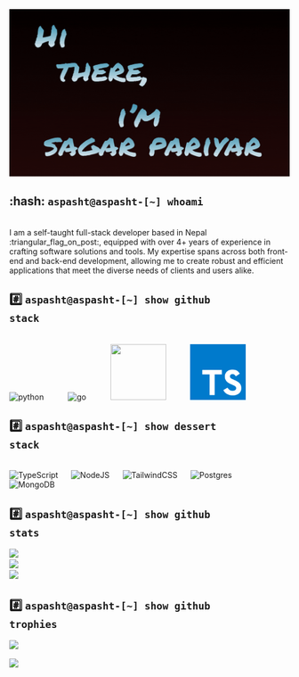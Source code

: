 <div align="center">
 <img src="https://github.com/Aspasht/Aspasht/blob/main/word%20animation.gif" width="700" height="300">
</div>
<div>
<h2> :hash:	 <code>aspasht@aspasht-[~] whoami</code></h2></br>
I am a self-taught full-stack developer based in Nepal :triangular_flag_on_post:, equipped with over 4+ years of experience in crafting software solutions and tools. My expertise spans across both front-end and back-end development, allowing me to create robust and efficient applications that meet the diverse needs of clients and users alike. 
</div>

## :hash:	 <code>aspasht@aspasht-[~] show github stack</code></br>
</br> ![python](https://avatars.githubusercontent.com/u/1525981?s=100&v=4) &nbsp;&nbsp;&nbsp;&nbsp; &nbsp;&nbsp;&nbsp;&nbsp; ![go](https://avatars.githubusercontent.com/u/4314092?s=100&v=4) &nbsp;&nbsp;&nbsp;&nbsp; &nbsp;&nbsp;&nbsp;&nbsp; <img src="https://raw.githubusercontent.com/react-icons/react-icons/master/react-icons.svg" width="100" height="100"> &nbsp;&nbsp;&nbsp;&nbsp; &nbsp;&nbsp;&nbsp;&nbsp; <img src="https://raw.githubusercontent.com/github/explore/80688e429a7d4ef2fca1e82350fe8e3517d3494d/topics/typescript/typescript.png" width="100" height="100"> </br>

## :hash:	 <code>aspasht@aspasht-[~] show dessert stack</code></br>
</br> ![TypeScript](https://img.shields.io/badge/typescript-%23007ACC.svg?style=for-the-badge&logo=typescript&logoColor=white) &nbsp;&nbsp;&nbsp;&nbsp; ![NodeJS](https://img.shields.io/badge/node.js-6DA55F?style=for-the-badge&logo=node.js&logoColor=white) &nbsp;&nbsp;&nbsp;&nbsp; ![TailwindCSS](https://img.shields.io/badge/tailwindcss-%2338B2AC.svg?style=for-the-badge&logo=tailwind-css&logoColor=white) &nbsp;&nbsp;&nbsp;&nbsp; ![Postgres](https://img.shields.io/badge/postgres-%23316192.svg?style=for-the-badge&logo=postgresql&logoColor=white) &nbsp;&nbsp;&nbsp;&nbsp; ![MongoDB](https://img.shields.io/badge/MongoDB-%234ea94b.svg?style=for-the-badge&logo=mongodb&logoColor=white)  


## :hash:	 <code>aspasht@aspasht-[~] show github stats</code></br>
![](https://github-readme-stats.vercel.app/api?username=Aspasht&theme=cobalt&hide_border=true&include_all_commits=true&count_private=true)<br/>
![](https://github-readme-streak-stats.herokuapp.com/?user=Aspasht&theme=dracula&hide_border=true&include_all_commits=true)<br/>
![](https://github-readme-stats.vercel.app/api/top-langs/?username=Aspasht&theme=dracula&hide_border=true&include_all_commits=true&count_private=true)


## :hash:	 <code>aspasht@aspasht-[~] show github trophies</code></br>
![](https://github-profile-trophy.vercel.app/?username=Aspasht&theme=juicyfresh&no-frame=true&no-bg=true&margin-w=4)

[![](https://visitcount.itsvg.in/api?id=Aspasht&icon=2&color=0)](https://visitcount.itsvg.in)

